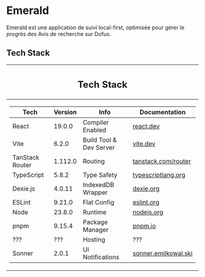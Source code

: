 # Emerald

Emerald est une application de suivi local-first, optimisée pour gérer le progrès des Avis de recherche sur Dofus.

## Tech Stack

<table>
<thead>
<tr><th><h2>Tech Stack</h2></th></tr>
</thead>

<tr><td>

| Tech            | Version | Info                    | Documentation                                             |
| --------------- | ------- | ----------------------- | --------------------------------------------------------- |
| React           | 19.0.0  | Compiler Enabled        | [react.dev](https://react.dev/)                           |
| Vite            | 6.2.0   | Build Tool & Dev Server | [vite.dev](https://vite.dev/)                             |
| TanStack Router | 1.112.0 | Routing                 | [tanstack.com/router](https://tanstack.com/router/latest) |
| TypeScript      | 5.8.2   | Type Safety             | [typescriptlang.org](https://www.typescriptlang.org/)     |
| Dexie.js        | 4.0.11  | IndexedDB Wrapper       | [dexie.org](https://dexie.org)                            |
| ESLint          | 9.21.0  | Flat Config             | [eslint.org](https://eslint.org/)                         |
| Node            | 23.8.0  | Runtime                 | [nodejs.org](https://nodejs.org/)                         |
| pnpm            | 9.15.4  | Package Manager         | [pnpm.io](https://pnpm.io/)                               |
| ???             | ???     | Hosting                 | ???                                                       |
| Sonner          | 2.0.1   | UI Notifications        | [sonner.emilkowal.ski](https://sonner.emilkowal.ski/)     |

</td></tr> </table>
